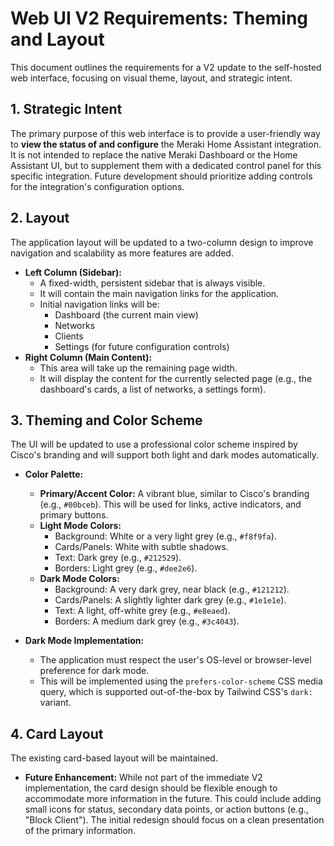 # Web UI V2 Requirements: Theming and Layout

This document outlines the requirements for a V2 update to the self-hosted web interface, focusing on visual theme, layout, and strategic intent.

## 1. Strategic Intent

The primary purpose of this web interface is to provide a user-friendly way to **view the status of and configure** the Meraki Home Assistant integration. It is not intended to replace the native Meraki Dashboard or the Home Assistant UI, but to supplement them with a dedicated control panel for this specific integration. Future development should prioritize adding controls for the integration's configuration options.

## 2. Layout

The application layout will be updated to a two-column design to improve navigation and scalability as more features are added.

*   **Left Column (Sidebar):**
    *   A fixed-width, persistent sidebar that is always visible.
    *   It will contain the main navigation links for the application.
    *   Initial navigation links will be:
        *   Dashboard (the current main view)
        *   Networks
        *   Clients
        *   Settings (for future configuration controls)
*   **Right Column (Main Content):**
    *   This area will take up the remaining page width.
    *   It will display the content for the currently selected page (e.g., the dashboard's cards, a list of networks, a settings form).

## 3. Theming and Color Scheme

The UI will be updated to use a professional color scheme inspired by Cisco's branding and will support both light and dark modes automatically.

*   **Color Palette:**
    *   **Primary/Accent Color:** A vibrant blue, similar to Cisco's branding (e.g., `#00bceb`). This will be used for links, active indicators, and primary buttons.
    *   **Light Mode Colors:**
        *   Background: White or a very light grey (e.g., `#f8f9fa`).
        *   Cards/Panels: White with subtle shadows.
        *   Text: Dark grey (e.g., `#212529`).
        *   Borders: Light grey (e.g., `#dee2e6`).
    *   **Dark Mode Colors:**
        *   Background: A very dark grey, near black (e.g., `#121212`).
        *   Cards/Panels: A slightly lighter dark grey (e.g., `#1e1e1e`).
        *   Text: A light, off-white grey (e.g., `#e8eaed`).
        *   Borders: A medium dark grey (e.g., `#3c4043`).

*   **Dark Mode Implementation:**
    *   The application must respect the user's OS-level or browser-level preference for dark mode.
    *   This will be implemented using the `prefers-color-scheme` CSS media query, which is supported out-of-the-box by Tailwind CSS's `dark:` variant.

## 4. Card Layout

The existing card-based layout will be maintained.

*   **Future Enhancement:** While not part of the immediate V2 implementation, the card design should be flexible enough to accommodate more information in the future. This could include adding small icons for status, secondary data points, or action buttons (e.g., "Block Client"). The initial redesign should focus on a clean presentation of the primary information.
